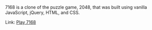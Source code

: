7168 is a clone of the puzzle game, 2048, that was built using vanilla JavaScript, jQuery, HTML, and CSS.


Link: <a href="http://cprakti-7168.herokuapp.com">Play 7168</a>
